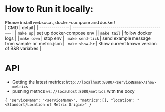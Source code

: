 # How to Run it locally:

Please install websocat, docker-compose and docker!  
| CMD | detail |
| --------------- | ----------------------------------------------- |
| `make up` | set up docker-compose env |
| `make tail` | follow docker logs |
| `make down` | stop env |
| `make send-tick` | send example message from sample_br_metric.json |
| `make show-br` | Show current known version of B&R variables |

# API

-   Getting the latest metrics: `http://localhost:8080/<serviceName>/show-metrics`
-   pushing metrics `ws://localhost:8080/metrics` with the body

```
{ "serviceName": "<serviceName>", "metrics":[], "location": "<Standort/Location of Metric Origin>" }
```
